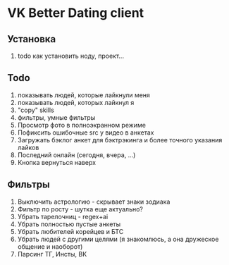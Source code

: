 # VK Better Dating client

## Установка
1. todo как установить ноду, проект...

## Todo
1. показывать людей, которые лайкнули меня
2. показывать людей, которых лайкнул я
3. "copy" skills
4. фильтры, умные фильтры
5. Просмотр фото в полноэкранном режиме
6. Пофиксить ошибочные src у видео в анкетах
7. Загружать бэклог анкет для бэктрэкинга и более точного указания лайков
8. Последний онлайн (сегодня, вчера, ...)
9. Кнопка вернуться наверх

## Фильтры
1. Выключить астрологию - скрывает знаки зодиака
2. Фильтр по росту - шутка еще актуально?
3. Убрать тарелочниц - regex+ai
4. Убрать полностью пустые анкеты
5. Убрать любителей корейцев и БТС
6. Убрать людей с другими целями (я знакомлюсь, а она дружеское общение и наоборот)
7. Парсинг ТГ, Инсты, ВК